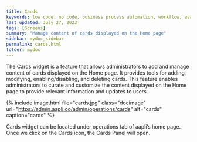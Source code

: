 ```yaml
---
title: Cards
keywords: low code, no code, business process automation, workflow, evaluation matrixs
last_updated: July 27, 2023
tags: [Screens]
summary: "Manage content of cards displayed on the Home page" 
sidebar: mydoc_sidebar
permalink: cards.html
folder: mydoc
---
```

The Cards widget is a feature that allows administrators to add and manage content of cards displayed on the Home page. It provides tools for adding, modifying, enabling/disabling, and deleting cards. This feature enables administrators to curate and customize the content displayed on the Home page to provide relevant information and updates to users.

{% include image.html file="cards.jpg" class="docimage" url="https://admin.aapli.co/admin/operations/cards" alt="cards" caption="cards" %}

Cards widget can be located under operations tab of aapli’s home page. Once we click on the Cards icon, the Cards  Panel will open. 


